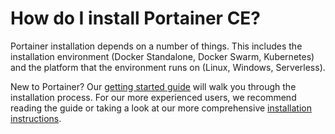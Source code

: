 # How do I install Portainer CE?

Portainer installation depends on a number of things. This includes the installation environment \(Docker Standalone, Docker Swarm, Kubernetes\) and the platform that the environment runs on \(Linux, Windows, Serverless\).

New to Portainer? Our [getting started guide](../../start/intro.md) will walk you through the installation process. For our more experienced users, we recommend reading the guide or taking a look at our more comprehensive [installation instructions](../../start/install/).

